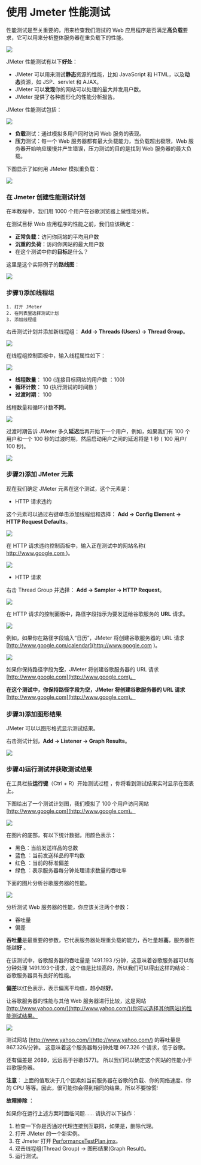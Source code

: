 # 使用 Jmeter 性能测试

性能测试是至关重要的，用来检查我们测试的 Web 应用程序是否满足**高负载**要求，它可以用来分析整体服务器在重负载下的性能。

![](./images/PerformanceTesting.png)

 
JMeter 性能测试有以下**好处**：

   - JMeter 可以用来测试**静态**资源的性能，比如 JavaScript 和 HTML，以及**动态**资源，如 JSP、servlet 和 AJAX。
   - JMeter 可以**发现**你的网站可以处理的最大并发用户数。
   - JMeter 提供了各种图形化的性能分析报告。

JMeter 性能测试包括：

![](./images/JMeterPerformanceTest.png)

   - **负载**测试：通过模拟多用户同时访问 Web 服务的表现。
   - **压力**测试：每一个 Web 服务器都有最大负载能力，当负载超出极限，Web 服务器开始响应缓慢并产生错误，压力测试的目的是找到 Web 服务器的最大负载。

下图显示了如何用 JMeter 模拟重负载：

![](./images/JMeterApacheSampler.png)

### 在 Jmeter 创建性能测试计划 

在本教程中，我们用  1000 个用户在谷歌浏览器上做性能分析。

在测试目标 Web 应用程序的性能之前，我们应该确定：

   - **正常负载**：访问你网站的平均用户数
   - **沉重的负荷**：访问你网站的最大用户数
   - 在这个测试中你的**目标**是什么？

这里是这个实际例子的**路线图**：

![](./images/JMeterTestPlanFlow.png)
### 步骤1)添加线程组

    1. 打开 JMeter
    2. 在列表里选择测试计划
    3. 添加线程组

右击测试计划并添加新线程组： **Add -> Threads (Users) -> Thread Group**。

![](./images/JMeterAddThreadGroup.png)

在线程组控制面板中，输入线程属性如下：

![](./images/ThreadGroupJMeterPerformance.png)

   - **线程数量**： 100 (连接目标网站的用户数 ：100)
   - **循环计数**： 10 (执行测试的时间数 )
   - **过渡时期**： 100

线程数量和循环计数**不同**。

![](./images/ThreadCountVSLoopCount.png)

过渡时期告诉 JMeter 多久**延迟**后再开始下一个用户，例如，如果我们有 100 个用户和一个 100 秒的过渡时期，然后启动用户之间的延迟将是 1 秒 ( 100 用户/ 100 秒)。

![](./images/UserDelayHTTP.png)

### 步骤2)添加 JMeter 元素

现在我们确定 JMeter 元素在这个测试，这个元素是：

   - HTTP 请求违约

这个元素可以通过右键单击添加线程组和选择： **Add -> Config Element -> HTTP Request Defaults**。

![](./images/ThreadGroupAddJMeterPerformance.png)

在 HTTP 请求违约控制面板中，输入正在测试中的网站名称( [http://www.google.com ](http://www.google.com))。

![](./images/HTTPRequestJMeterPerformance.png)

   - HTTP 请求

右击 Thread Group 并选择： **Add -> Sampler -> HTTP Request**。

![](./images/AddHTTPRequestJmeterPerformance.png)

在 HTTP 请求的控制面板中，路径字段指示为要发送给谷歌服务的 **URL** 请求。

![](./images/HTTPRequestControlPanelJMeter.png)

例如，如果你在路径字段输入“日历”，JMeter 将创建谷歌服务器的 URL 请求 [http://www.google.com/calendar](http://www.google.com )。

![](./images/HTTPRequestCalenderJMeter.png)


如果你保持路径字段为**空**，JMeter 将创建谷歌服务器的 URL 请求  [http://www.google.com](http://www.google.com)。

**在这个测试中，你保持路径字段为空，JMeter 将创建谷歌服务器的 URL 请求** [http://www.google.com](http://www.google.com)。

### 步骤3)添加图形结果

JMeter 可以以图形格式显示测试结果。

右击测试计划，**Add -> Listener -> Graph Results**。

![](./images/AddGrapgResultJMeter.png)

### 步骤4)运行测试并获取测试结果

在工具栏按**运行键**（Ctrl + R）开始测试过程 ，你将看到测试结果实时显示在图表上。

下图给出了一个测试计划图，我们模拟了 100 个用户访问网站  [http://www.google.com](http://www.google.com)。

![](./images/RunTestPlan.gif)

在图片的底部，有以下统计数据，用颜色表示：

   - 黑色：当前发送样品的总数
   - 蓝色 ：当前发送样品的平均数
   - 红色 ：当前的标准偏差
   - 绿色 ：表示服务器每分钟处理请求数量的吞吐率

下面的图片分析谷歌服务器的性能。

![](./images/GraphResultGraphJMeter.png)

分析测试 Web 服务器的性能，你应该关注两个参数：

   - 吞吐量
   - 偏差

**吞吐量**是最重要的参数，它代表服务器处理重负载的能力，吞吐量越**高**，服务器性能越**好** 。

在该测试中，谷歌服务器的吞吐量是 1491.193 /分钟，这意味着谷歌服务器可以每分钟处理 1491.193个请求，这个值是比较高的，所以我们可以得出这样的结论：谷歌服务器具有良好的性能。

**偏差**以红色表示，表示偏离平均值，越**小**越**好**。

让谷歌服务器的性能与其他 Web 服务器进行比较，这是网站 [http://www.yahoo.com/](http://www.yahoo.com/)(你可以选择其他网站)的性能测试结果。

![](./images/GraphToDisplayJMeter.png)

测试网站 [http://www.yahoo.com/](http://www.yahoo.com/) 的吞吐量是 867.326/分钟。 这意味着这个服务器每分钟处理 867.326 个请求，低于谷歌。

还有偏差是 2689，远远高于谷歌(577)。 所以我们可以确定这个网站的性能小于谷歌服务器。

**注意**： 上面的值取决于几个因素如当前服务器在谷歌的负载、你的网络速度、你的 CPU 等等。因此，很可能你会得到相同的结果，所以不要惊慌!

**故障排除** ：

如果你在运行上述方案时面临问题…… 请执行以下操作：

   1. 检查一下你是否通过代理连接到互联网，如果是，删除代理。
   2. 打开 JMeter 的一个新实例。
   3. 在 Jmeter 打开 [PerformanceTestPlan.jmx](https://drive.google.com/uc?export=download&id=0B_vqvT0ovzHcTjl1NGdpTUp5Y1E)。
   4. 双击线程组(Thread Group) -> 图形结果(Graph Result)。
   5. 运行测试。
